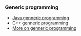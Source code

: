 ### Generic programming
- [Java genneric programming](http://albertoferrari.github.io/generics/java_generic_programming.pdf)
- [C++ genneric programming](http://albertoferrari.github.io/generics/cpp_generic_programming.pdf)
- [More on genneric programming](http://albertoferrari.github.io/generics/more_generic_programming.pdf)
